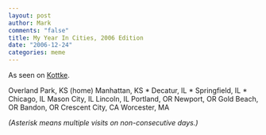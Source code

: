 ```yaml
--- 
layout: post
author: Mark
comments: "false"
title: My Year In Cities, 2006 Edition
date: "2006-12-24"
categories: meme
---
```

As seen on <a href="http://www.kottke.org/06/12/my-year-in-cities-2006" title="Kottke">Kottke</a>.

Overland Park, KS (home)
Manhattan, KS *
Decatur, IL *
Springfield, IL *
Chicago, IL
Mason City, IL
Lincoln, IL
Portland, OR
Newport, OR
Gold Beach, OR
Bandon, OR
Crescent City, CA
Worcester, MA

<cite>(Asterisk means multiple visits on non-consecutive days.)</cite>
